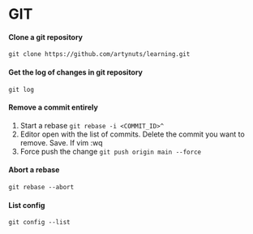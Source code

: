 # GIT

#### Clone a git repository
`` git clone https://github.com/artynuts/learning.git ``

#### Get the log of changes in git repository
`` git log ``

#### Remove a commit entirely
1. Start a rebase `` git rebase -i <COMMIT_ID>^ ``  
2. Editor open with the list of commits. Delete the commit you want to remove. Save. If vim :wq  
3. Force push the change `` git push origin main --force ``

#### Abort a rebase
`` git rebase --abort ``

#### List config
`` git config --list ``
